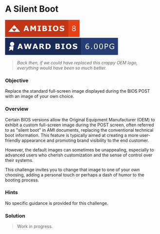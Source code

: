 # A Silent Boot

![AMIBIOS 8]
![Award Modular BIOS v6.00PG]

> _Back then, if we could have replaced this crappy OEM logo, everything would_
> _have been so much better._

### Objective

Replace the standard full-screen image displayed during the BIOS POST with an
image of your own choice.

### Overview

Certain BIOS versions allow the Original Equipment Manufacturer (OEM) to
exhibit a custom full-screen image during the POST screen, often referred to as
"silent boot" in AMI documents, replacing the conventional technical boot
information. This feature is typically aimed at creating a more user-friendly
appearance and promoting brand visibility to the end customer.

However, the default images can sometimes be unappealing, especially to
advanced users who cherish customization and the sense of control over their
systems.

This challenge invites you to change that image to one of your own choosing,
adding a personal touch or perhaps a dash of humor to the booting process.

### Hints

No specific guidance is provided for this challenge.

### Solution

> Work in progress.

<!-- Included assets -->
[AMIBIOS 8]: ../../../assets/badges/amibios_8.svg
[Award Modular BIOS v6.00PG]: ../../../assets/badges/award_6-00PG.svg